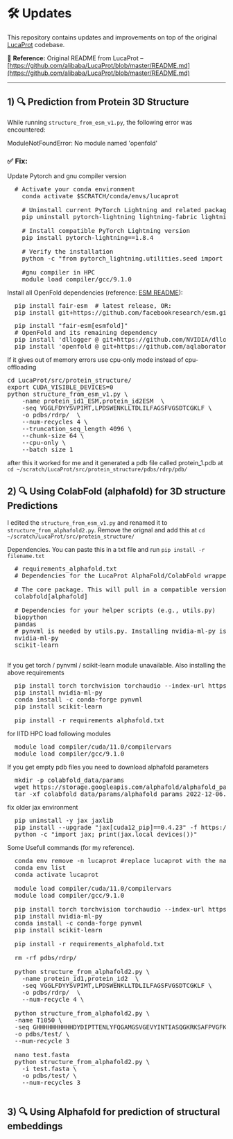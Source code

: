# 🛠️ Updates

This repository contains updates and improvements on top of the original [LucaProt](https://github.com/alibaba/LucaProt) codebase.

📄 **Reference:** Original README from LucaProt –  
[https://github.com/alibaba/LucaProt/blob/master/README.md](https://github.com/alibaba/LucaProt/blob/master/README.md)

---

## 1) 🔍 Prediction from Protein 3D Structure

While running `structure_from_esm_v1.py`, the following error was encountered:

ModuleNotFoundError: No module named 'openfold'


### ✅ Fix:
Update Pytorch and gnu compiler version
<pre>
  # Activate your conda environment
    conda activate $SCRATCH/conda/envs/lucaprot
    
    # Uninstall current PyTorch Lightning and related packages
    pip uninstall pytorch-lightning lightning-fabric lightning
    
    # Install compatible PyTorch Lightning version
    pip install pytorch-lightning==1.8.4
    
    # Verify the installation
    python -c "from pytorch_lightning.utilities.seed import seed_everything; print('PyTorch Lightning 1.8.4 installed successfully')"
    
    #gnu compiler in HPC 
    module load compiler/gcc/9.1.0
</pre>

Install all OpenFold dependencies (reference: [ESM README](https://github.com/facebookresearch/esm/blob/main/README.md)):
<pre>
  pip install fair-esm  # latest release, OR:
  pip install git+https://github.com/facebookresearch/esm.git  # bleeding edge, current repo main branch
</pre>

<pre>
  pip install "fair-esm[esmfold]"
  # OpenFold and its remaining dependency
  pip install 'dllogger @ git+https://github.com/NVIDIA/dllogger.git'
  pip install 'openfold @ git+https://github.com/aqlaboratory/openfold.git@4b41059694619831a7db195b7e0988fc4ff3a307'
</pre>

If it gives out of memory errors use cpu-only mode instead of cpu-offloading
<pre>
cd LucaProt/src/protein_structure/    
export CUDA_VISIBLE_DEVICES=0
python structure_from_esm_v1.py \
    -name protein_id1_ESM,protein_id2ESM  \
    -seq VGGLFDYYSVPIMT,LPDSWENKLLTDLILFAGSFVGSDTCGKLF \
    -o pdbs/rdrp/  \
    --num-recycles 4 \
    --truncation_seq_length 4096 \
    --chunk-size 64 \
    --cpu-only \
    --batch_size 1
</pre>

after this it worked for me and it generated a pdb file called protein_1.pdb at `cd ~/scratch/LucaProt/src/protein_structure/pdbs/rdrp/pdb/`


## 2) 🔍 Using ColabFold (alphafold) for 3D structure Predictions

I edited the `structure_from_esm_v1.py` and renamed it to `structure_from_alphafold2.py`. Remove the orignal and add this at  `cd ~/scratch/LucaProt/src/protein_structure/`

Dependencies. You can paste this in a txt file and run `pip install -r filename.txt`
<pre>
  # requirements_alphafold.txt
  # Dependencies for the LucaProt AlphaFold/ColabFold wrapper script
  
  # The core package. This will pull in a compatible version of PyTorch, NumPy, etc.
  colabfold[alphafold]
  
  # Dependencies for your helper scripts (e.g., utils.py)
  biopython
  pandas
  # pynvml is needed by utils.py. Installing nvidia-ml-py is the modern way to get it.
  nvidia-ml-py
  scikit-learn

</pre>

If you get torch / pynvml / scikit-learn module unavailable. Also installing the above requirements
<pre>
  pip install torch torchvision torchaudio --index-url https://download.pytorch.org/whl/cu117
  pip install nvidia-ml-py
  conda install -c conda-forge pynvml
  pip install scikit-learn
  
  pip install -r requirements_alphafold.txt
</pre>


for IITD HPC load following modules
<pre>
  module load compiler/cuda/11.0/compilervars
  module load compiler/gcc/9.1.0
</pre>

If you get empty pdb files you need to download alphafold parameters
<pre>
  mkdir -p colabfold_data/params
  wget https://storage.googleapis.com/alphafold/alphafold_params_2022-12-06.tar -O colabfold_data/params/params.tar.gz
  tar -xf colabfold_data/params/alphafold_params_2022-12-06.tar -C colabfold_data/params/
</pre>

fix older jax environment 
<pre>
  pip uninstall -y jax jaxlib
  pip install --upgrade "jax[cuda12_pip]==0.4.23" -f https://storage.googleapis.com/jax-releases/jax_cuda_releases.html
  python -c "import jax; print(jax.local_devices())"
</pre>


Some Usefull commands (for my reference).
<pre>
  conda env remove -n lucaprot #replace lucaprot with the name of your conda environment
  conda env list
  conda activate lucaprot

  module load compiler/cuda/11.0/compilervars
  module load compiler/gcc/9.1.0
  
  pip install torch torchvision torchaudio --index-url https://download.pytorch.org/whl/cu117
  pip install nvidia-ml-py
  conda install -c conda-forge pynvml
  pip install scikit-learn
  
  pip install -r requirements_alphafold.txt
  
  rm -rf pdbs/rdrp/

  python structure_from_alphafold2.py \
    -name protein_id1,protein_id2  \
    -seq VGGLFDYYSVPIMT,LPDSWENKLLTDLILFAGSFVGSDTCGKLF \
    -o pdbs/rdrp/  \
    --num-recycle 4 \

  python structure_from_alphafold2.py \
  -name T1050 \
  -seq GHHHHHHHHHHDYDIPTTENLYFQGAMGSVGEVYINTIASQGKRKSAFPVGFKICGMRFYMNGTKEIDLVEGGEKITSQNTLFRDGDVIGFHYNTRLGREYLYDGRKQGYVTYDATKTRLDTTVDLDAAYIAGHREYIYGKPMDFEGYGGGARVFDGVVNTGVEFSLYLDGNNLVYLFQTTGSMSPAVFKSVRAIKAVAHK
  -o pdbs/test/ \
  --num-recycle 3

  nano test.fasta 
  python structure_from_alphafold2.py \
    -i test.fasta \
    -o pdbs/test/ \
    --num-recycles 3

</pre>

## 3) 🔍 Using Alphafold for prediction of structural embeddings

